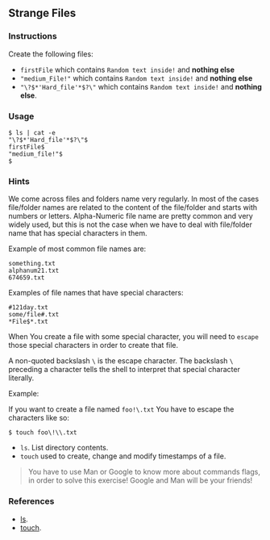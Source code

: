 ## Strange Files

### Instructions

Create the following files:

- `firstFile` which contains `Random text inside!` and **nothing else**
- `"medium_File!"` which contains `Random text inside!` and **nothing else**
- `"\?$*'Hard_file'*$?\"` which contains `Random text inside!` and **nothing else**.

### Usage

```console
$ ls | cat -e
"\?$*'Hard_file'*$?\"$
firstFile$
"medium_file!"$
$
```

### Hints

We come across files and folders name very regularly. In most of the cases file/folder names are related to the content of the file/folder and starts with numbers or letters. Alpha-Numeric file name are pretty common and very widely used, but this is not the case when we have to deal with file/folder name that has special characters in them.

Example of most common file names are:

```console
something.txt
alphanum21.txt
674659.txt
```

Examples of file names that have special characters:

```console
#121day.txt
some/file#.txt
*File$*.txt
```

When You create a file with some special character, you will need to `escape` those special characters in order to create that file.

A non-quoted backslash `\` is the escape character. The backslash `\` preceding a character tells the shell to interpret that special character literally.

Example:

If you want to create a file named `foo!\.txt` You have to escape the characters like so:

```console
$ touch foo\!\\.txt
```

- `ls`. List directory contents.
- `touch` used to create, change and modify timestamps of a file.

> You have to use Man or Google to know more about commands flags, in order to solve this exercise!
> Google and Man will be your friends!

### References

- [ls](https://www.gnu.org/software/coreutils/ls).
- [touch](https://www.gnu.org/software/coreutils/touch).
